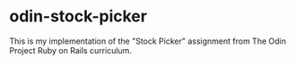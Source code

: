 # odin-stock-picker
This is my implementation of the "Stock Picker" assignment from The Odin Project Ruby on Rails curriculum.

